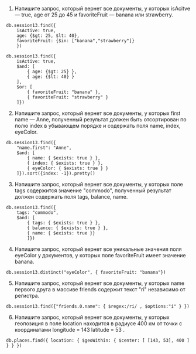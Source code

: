 1. Напишите запрос, который вернет все документы, у которых isAcitve — true, age от 25 до 45 
и favoriteFruit — banana или strawberry.
```
db.session13.find({
    isActive: true,
    age: {$gt: 25, $lt: 40},
    favoriteFruit: {$in: ["banana","strawberry"]}
    })
```
```
db.session13.find({
    isActive: true,
    $and: [
        { age: {$gt: 25} },
        { age: {$lt: 40} }
    ],
    $or: [
        { favoriteFruit: "banana" },
        { favoriteFruit: "strawberry" }
    ]})
```
2. Напишите запрос, который вернет все документы, у которых first name — Anne, полученный результат 
должен быть отсортирован по полю index в убывающем порядке и содержать поля name, index, eyeColor.
```
db.session13.find({
    "name.first": "Anne", 
    $and: [
        { name: { $exists: true } },
        { index: { $exists: true } },
        { eyeColor: { $exists: true } }
    ]}).sort({index: -1}).pretty()
```
3. Напишите запрос, который вернет все документы, у которых поле tags содержится значение "commodo", полученный результат 
должен содержать поля tags, balance, name.
```
db.session13.find({
    tags: "commodo", 
    $and: [
        { tags: { $exists: true } },
        { balance: { $exists: true } },
        { name: { $exists: true }}
        ]})
```
4. Напишите запрос, который вернет все уникальные значения поля eyeColor у документов, у которых поле favoriteFruit имеет значение banana.
```
db.session13.distinct("eyeColor", { favoriteFruit: "banana"})
```
5. Напишите запрос, который вернет все документы, у которых name первого друга в массиве friends содержит текст "ri" независимо от регистра.
```
db.session13.find({"friends.0.name": { $regex:/ri/ , $options:"i" } })
```
6. Напишите запрос, который вернет все документы, у которых геопозиция в поле location находится в радиусе 400 км от точки с координатами longitude = 143 latitude = 53 .
```
db.places.find({ location: { $geoWithin: { $center: [ [143, 53], 400 ] } } })
```
